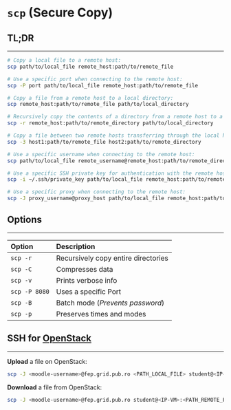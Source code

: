 # `scp` (Secure Copy)


## **TL;DR**
---


```sh
# Copy a local file to a remote host:
scp path/to/local_file remote_host:path/to/remote_file

# Use a specific port when connecting to the remote host:
scp -P port path/to/local_file remote_host:path/to/remote_file

# Copy a file from a remote host to a local directory:
scp remote_host:path/to/remote_file path/to/local_directory

# Recursively copy the contents of a directory from a remote host to a local directory:
scp -r remote_host:path/to/remote_directory path/to/local_directory

# Copy a file between two remote hosts transferring through the local host:
scp -3 host1:path/to/remote_file host2:path/to/remote_directory

# Use a specific username when connecting to the remote host:
scp path/to/local_file remote_username@remote_host:path/to/remote_directory

# Use a specific SSH private key for authentication with the remote host:
scp -i ~/.ssh/private_key path/to/local_file remote_host:path/to/remote_file

# Use a specific proxy when connecting to the remote host:
scp -J proxy_username@proxy_host path/to/local_file remote_host:path/to/remote_file
```


## Options
---


| Option         |   Description                         |
| :---           |  :---                                 |
| `scp -r`	     |  Recursively copy entire directories  |
| `scp -C`	     |  Compresses data                      |
| `scp -v`	     |  Prints verbose info                  |
| `scp -P 8080`	 |  Uses a specific Port                 |
| `scp -B`	     |  Batch mode (*Prevents password*)     |
| `scp -p`	     |  Preserves times and modes            |


## SSH for [OpenStack](https://cloud.grid.pub.ro/)
---


**Upload** a file on OpenStack:

```sh
scp -J <moodle-username>@fep.grid.pub.ro <PATH_LOCAL_FILE> student@<IP-VM>:<PATH_REMOTE_DIR>
```


**Download** a file from OpenStack:


```sh
scp -J <moodle-username>@fep.grid.pub.ro student@<IP-VM>:<PATH_REMOTE_FILE> <PATH_LOCAL_FILE>
```